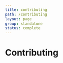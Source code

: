 ```yaml
---
title: contributing
path: /contributing
layout: page
group: standalone
status: complete
---
```


# Contributing
